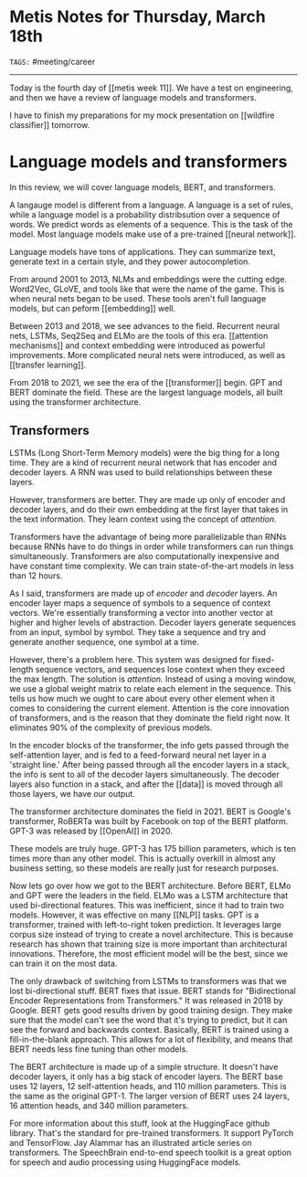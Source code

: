# Metis Notes for Thursday, March 18th
`TAGS:` #meeting/career

---
Today is the fourth day of [[metis week 11]]. We have a test on engineering, and then we have a review of language models and transformers. 

I have to finish my preparations for my mock presentation on [[wildfire classifier]] tomorrow. 

# Language models and transformers
In this review, we will cover language models, BERT, and transformers. 

A langauge model is different from a language. A language is a set of rules, while a language model is a probability distribsution over a sequence of words. We predict words as elements of a sequence. This is the task of the model. Most language models make use of a pre-trained [[neural network]]. 

Language models have tons of applications. They can summarize text, generate text in a certain style, and they power autocompletion. 

From around 2001 to 2013, NLMs and embeddings were the cutting edge. Word2Vec, GLoVE, and tools like that were the name of the game. This is when neural nets began to be used. These tools aren't full language models, but can peform [[embedding]] well. 

Between 2013 and 2018, we see advances to the field. Recurrent neural nets, LSTMs, Seq2Seq and ELMo are the tools of this era. [[attention mechanisms]] and context embedding were introduced as powerful improvements. More complicated neural nets were introduced, as well as [[transfer learning]]. 

From 2018 to 2021, we see the era of the [[transformer]] begin. GPT and BERT dominate the field. These are the largest language models, all built using the transformer architecture. 

## Transformers
LSTMs (Long Short-Term Memory models) were the big thing for a long time. They are a kind of recurrent neural network that has encoder and decoder layers. A RNN was used to build relationships between these layers. 

However, transformers are better. They are made up only of encoder and decoder layers, and do their own embedding at the first layer that takes in the text information. They learn context using the concept of *attention.*

Transformers have the advantage of being more parallelizable than RNNs because RNNs have to do things in order while transformers can run things simultaneously. Transformers are also computationally inexpensive and have constant time complexity. We can train state-of-the-art models in less than 12 hours. 

As I said, transformers are made up of *encoder* and *decoder* layers. An encoder layer maps a sequence of symbols to a sequence of context vectors. We're essentially transforming a vector into another vector at higher and higher levels of abstraction. Decoder layers generate sequences from an input, symbol by symbol. They take a sequence and try and generate another sequence, one symbol at a time.

However, there's a problem here. This system was designed for fixed-length sequence vectors, and sequences lose context when they exceed the max length. The solution is *attention.* Instead of using a moving window, we use a global weight matrix to relate each element in the sequence. This tells us how much we ought to care about every other element when it comes to considering the current element. Attention is the core innovation of transformers, and is the reason that they dominate the field right now. It eliminates 90% of the complexity of previous models. 

In the encoder blocks of the transformer, the info gets passed through the self-attention layer, and is fed to a feed-forward neural net layer in a 'straight line.' After being passed through all the encoder layers in a stack, the info is sent to all of the decoder layers simultaneously. The decoder layers also function in a stack, and after the [[data]] is moved through all those layers, we have our output. 

The transformer architecture dominates the field in 2021. BERT is Google's transformer, RoBERTa was built by Facebook on top of the BERT platform. GPT-3 was released by [[OpenAI]] in 2020. 

These models are truly huge. GPT-3 has 175 billion parameters, which is ten times more than any other model. This is actually overkill in almost any business setting, so these models are really just for research purposes. 

Now lets go over how we got to the BERT architecture. Before BERT, ELMo and GPT were the leaders in the field. ELMo was a LSTM architecture that used bi-directional features. This was inefficient, since it had to train two models. However, it was effective on many [[NLP]] tasks. GPT  is a transformer, trained with left-to-right token prediction. It leverages large corpus size instead of trying to create a novel architecture. This is because research has shown that training size is more important than architectural innovations. Therefore, the most efficient model will be the best, since we can train it on the most data. 

The only drawback of switching from LSTMs to transformers was that we lost bi-directional stuff. BERT fixes that issue. BERT stands for "Bidirectional Encoder Representations from Transformers." It was released in 2018 by Google. BERT gets good results driven by good training design. They make sure that the model can't see the word that it's trying to predict, but it can see the forward and backwards context. Basically, BERT is trained using a fill-in-the-blank approach. This allows for a lot of flexibility, and means that BERT needs less fine tuning than other models. 

The BERT architecture is made up of a simple structure. It doesn't have decoder layers, it only has a big stack of encoder layers. The BERT base uses 12 layers, 12 self-attention heads, and 110 million parameters. This is the same as the original GPT-1. The larger version of BERT uses 24 layers, 16 attention heads, and 340 million parameters. 

For more information about this stuff, look at the HuggingFace github library. That's the standard for pre-trained transformers. It support PyTorch and TensorFlow. Jay Alammar has an illustrated article series on transformers. The SpeechBrain end-to-end speech toolkit is a great option for speech and audio processing using HuggingFace models. 